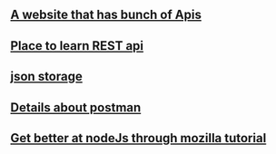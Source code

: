 ## [A website that has bunch of Apis](https://github.com/ncw/rclone)

## [Place to learn REST api](https://www.restapitutorial.com/)

## [json storage](http://myjson.com/)

## [Details about postman](http://toolsqa.com/postman/post-request-in-postman/)

## [Get better at nodeJs through mozilla tutorial](https://developer.mozilla.org/en-US/docs/Learn/Server-side/Express_Nodejs/Introduction)
